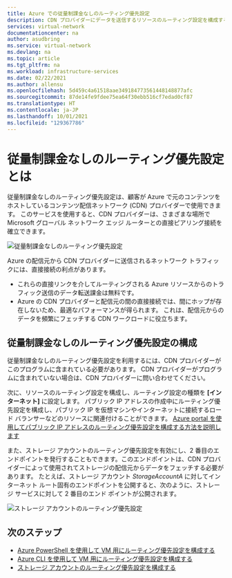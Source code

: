 ```yaml
---
title: Azure での従量制課金なしのルーティング優先設定
description: CDN プロバイダーにデータを送信するリソースのルーティング設定を構成する方法について説明します。
services: virtual-network
documentationcenter: na
author: asudbring
ms.service: virtual-network
ms.devlang: na
ms.topic: article
ms.tgt_pltfrm: na
ms.workload: infrastructure-services
ms.date: 02/22/2021
ms.author: allensu
ms.openlocfilehash: 5d459c4a61518aae349184773561448148877afc
ms.sourcegitcommit: 87de14fe9fdee75ea64f30ebb516cf7edad0cf87
ms.translationtype: HT
ms.contentlocale: ja-JP
ms.lasthandoff: 10/01/2021
ms.locfileid: "129367786"
---
```

# <a name="what-is-routing-preference-unmetered"></a>従量制課金なしのルーティング優先設定とは

従量制課金なしのルーティング優先設定は、顧客が Azure で元のコンテンツをホストしているコンテンツ配信ネットワーク (CDN) プロバイダーで使用できます。 このサービスを使用すると、CDN プロバイダーは、さまざまな場所で Microsoft グローバル ネットワーク エッジ ルーターとの直接ピアリング接続を確立できます。

![従量制課金なしのルーティング優先設定](./media/routing-preference-unmetered/unmetered.png)

Azure の配信元から CDN プロバイダーに送信されるネットワーク トラフィックには、直接接続の利点があります。
* これらの直接リンクを介してルーティングされる Azure リソースからのトラフィック送信のデータ転送課金は無料です。
* Azure の CDN プロバイダーと配信元の間の直接接続では、間にホップが存在しないため、最適なパフォーマンスが得られます。 これは、配信元からのデータを頻繁にフェッチする CDN ワークロードに役立ちます。

## <a name="configuring-routing-preference-unmetered"></a>従量制課金なしのルーティング優先設定の構成

従量制課金なしのルーティング優先設定を利用するには、CDN プロバイダーがこのプログラムに含まれている必要があります。 CDN プロバイダーがプログラムに含まれていない場合は、CDN プロバイダーに問い合わせてください。

次に、リソースのルーティング設定を構成し、ルーティング設定の種類を **[インターネット]** に設定します。 パブリック IP アドレスの作成中にルーティング優先設定を構成し、パブリック IP を仮想マシンやインターネットに接続するロード バランサーなどのリソースに関連付けることができます。 [Azure portal を使用してパブリック IP アドレスのルーティング優先設定を構成する方法を説明します](../../virtual-network/routing-preference-portal.md)

また、ストレージ アカウントのルーティング優先設定を有効にし、2 番目のエンドポイントを発行することもできます。このエンドポイントは、CDN プロバイダーによって使用されてストレージの配信元からデータをフェッチする必要があります。 たとえば、ストレージ アカウント *StorageAccountA* に対してインターネット ルート固有のエンドポイントを公開すると、次のように、ストレージ サービスに対して 2 番目のエンド ポイントが公開されます。

![ストレージ アカウントのルーティング優先設定](./media/routing-preference-unmetered/storage-endpoints.png)


## <a name="next-steps"></a>次のステップ

* [Azure PowerShell を使用して VM 用にルーティング優先設定を構成する](../../virtual-network/configure-routing-preference-virtual-machine-powershell.md)
* [Azure CLI を使用して VM 用にルーティング優先設定を構成する](../../virtual-network/configure-routing-preference-virtual-machine-cli.md)
* [ストレージ アカウントのルーティング優先設定を構成する](../../storage/common/network-routing-preference.md)